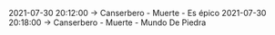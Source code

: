 2021-07-30 20:12:00 -> Canserbero - Muerte - Es épico
2021-07-30 20:18:00 -> Canserbero - Muerte - Mundo De Piedra
